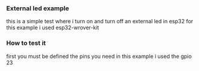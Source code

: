 ### External led example

this is a simple test where i turn on and turn off an external led in esp32 for this example i used esp32-wrover-kit

### How to test it

first you must be defined the pins you need in this example i used the gpio 23
